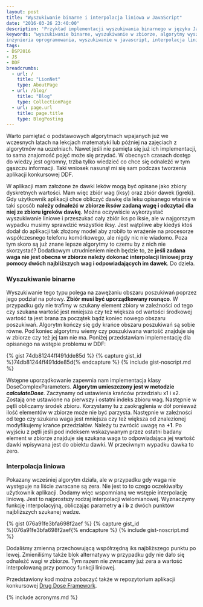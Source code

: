 ```yaml
---
layout: post
title: "Wyszukiwanie binarne i interpolacja liniowa w JavaScript"
date: "2016-03-26 23:40:00"
description: 'Przykład implementacji wyszukiwania binarnego w języku JavaScript'
keywords: "wyszukiwanie binarne, wyszukiwanie w zbiorze, algorytmy wyszukiwania,
inżynieria oprogramowania, wyszukiwanie w javascript, interpolacja liniowa"
tags:
- DSP2016
- JS
- DDF
breadcrumbs:
  - url: /
    title: "LionNet"
    type: AboutPage
  - url: /blog/
    title: "Blog"
    type: CollectionPage
  - url: page.url
    title: page.title
    type: BlogPosting
---
```


Warto pamiętać o podstawowych algorytmach wpajanych już we wczesnych latach na 
lekcjach matematyki lub później na zajęciach z algorytmów na uczelniach. Nawet
jeśli nie pamięta się już ich implementacji, to sama znajomość pojęć może się przydać.
W obecnych czasach dostęp do wiedzy jest ogromny, trzba tylko wiedzieć co chce
się odnaleźć w tym gąszczu informacji. Taki wniosek nasunął mi się sam podczas 
tworzenia aplikacji konkursowej DDF.

W aplikacji mam założone że dawki leków mogą być opisane jako zbiory dyskretnych
wartości. Mam więc zbiór wag (iksy) oraz zbiór dawek (igreki). Gdy użytkownik 
aplikacji chce obliczyć dawkę dla leku opisanego właśnie w taki sposób **należy
odnaleźć w zbiorze iksów zadaną wagę i odczytać dla niej ze zbioru igreków dawkę**.
Można oczywiście wykorzystać wyszukiwanie liniowe i przeszukać cały zbiór iks po 
iksie, ale w najgorszym wypadku musimy sprawdzić wszystkie iksy. Jest wątpliwe
aby kiedyś ktoś dodał do aplikacji tak złożony model aby zrobiło to wrażenie 
na procesorze współczesnego telefonu komórkowego, ale nigdy nic nie wiadomo.
Poza tym skoro są już znane lepsze algorytmy to czemu by z nich nie skorzystać?
Dodatkowym utrudnieniem niech będzie to, że **jeśli zadana waga nie jest obecna 
w zbiorze należy dokonać interpolacji liniowej przy pomocy dwóch najbliższych wag
i odpowiadających im dawek**. Do dzieła.

### Wyszukiwanie binarne

Wyszukiwanie tego typu polega na zawężaniu obszaru poszukiwań poprzez jego podział
na połowy. **Zbiór musi być uporządkowany rosnąco**. W przypadku gdy nie trafimy 
w szukany element zbiory w zależności od tego czy szukana wartość jest mniejsza 
czy też większa od wartości środkowej wartość ta jest brana za początek bądź 
koniec nowego obszaru poszukiwań. Algorytm kończy się gdy krańce obszaru 
poszukiwań są sobie równe. Pod koniec algorytmu wiemy czy poszukiwana wartość 
znajduje się w zbiorze czy też jej tam nie ma. Poniżej przedstawiam implementację 
dla opisanego na wstępie problemu w DDF:

{% gist 74db81244ff491dde85d %}
{% capture gist_id %}74db81244ff491dde85d{% endcapture %}
{% include gist-noscript.md %}

Wstępne uporządkowanie zapewnia nam implementacja klasy DoseComplexParameters.
**Algorytm umieszczony jest w metodzie *calculateDose***. Zaczynamy od ustawienia
krańców przedziału x1 i x2. Zostają one ustawione na pierwszy i ostatni indeks
zbioru wag. Następnie w pętli obliczamy środek zbioru. Korzystamy tu z zaokrąglenia
w dół ponieważ ilość elementów w zbiorze może nie być parzysta. Następnie w 
zależności od tego czy szukana waga jest mniejsza czy też większa od znalezionej
modyfikujemy krańce przedziałów. Należy tu zwrócić uwagę na **+1**. Po wyjściu z
pętli jeśli pod indeksem wskazywanym przez ostatni badany element w zbiorze znajduje
się szukana waga to odpowiadająca jej wartość dawki wpisywana jest do obiektu dawki.
W przeciwnym wypadku dawka to zero.

### Interpolacja liniowa

Pokazany wcześniej algorytm działa, ale w przypadku gdy waga nie występuje na 
liście zwracane są zera. Nie jest to to czego oczekiwałby użytkownik aplikacji.
Dodamy więc wspomnianą we wstępie interpolację liniową. Jest to najprostszy 
rodzaj interpolacji wielomianowej. Wyznaczymy funkcję interpolacyjną, obliczając
parametry **a** i **b** z dwóch punktów najbliższych szukanej wadze.

{% gist 076a91fe3bfa698f2aef %}
{% capture gist_id %}076a91fe3bfa698f2aef{% endcapture %}
{% include gist-noscript.md %}

Dodaliśmy zmienną przechowującą współrzędną iks najbliższego punktu po lewej.
Zmieniliśmy także blok alternatywy w przypadku gdy nie dało się odnaleźć wagi w
zbiorze. Tym razem nie zwracamy już zera a wartość interpolowaną przy pomocy 
funkcji liniowej.

Przedstawiony kod można zobaczyć także w repozytorium aplikacji konkursowej
[Drug Dose Framework](https://github.com/maciejlew/drug-dose-framework).

{% include acronyms.md %}